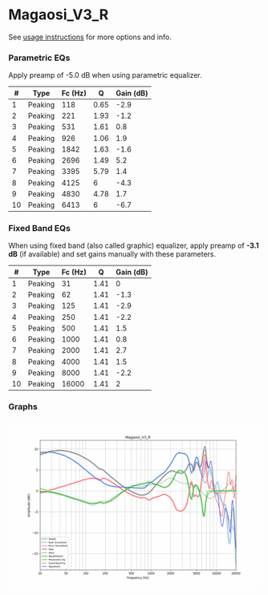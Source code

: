 # Magaosi_V3_R
See [usage instructions](https://github.com/jaakkopasanen/AutoEq#usage) for more options and info.

### Parametric EQs
Apply preamp of -5.0 dB when using parametric equalizer.

|   # | Type    |   Fc (Hz) |    Q |   Gain (dB) |
|-----|---------|-----------|------|-------------|
|   1 | Peaking |       118 | 0.65 |        -2.9 |
|   2 | Peaking |       221 | 1.93 |        -1.2 |
|   3 | Peaking |       531 | 1.61 |         0.8 |
|   4 | Peaking |       926 | 1.06 |         1.9 |
|   5 | Peaking |      1842 | 1.63 |        -1.6 |
|   6 | Peaking |      2696 | 1.49 |         5.2 |
|   7 | Peaking |      3395 | 5.79 |         1.4 |
|   8 | Peaking |      4125 | 6    |        -4.3 |
|   9 | Peaking |      4830 | 4.78 |         1.7 |
|  10 | Peaking |      6413 | 6    |        -6.7 |

### Fixed Band EQs
When using fixed band (also called graphic) equalizer, apply preamp of **-3.1 dB** (if available) and set gains manually with these parameters.

|   # | Type    |   Fc (Hz) |    Q |   Gain (dB) |
|-----|---------|-----------|------|-------------|
|   1 | Peaking |        31 | 1.41 |         0   |
|   2 | Peaking |        62 | 1.41 |        -1.3 |
|   3 | Peaking |       125 | 1.41 |        -2.9 |
|   4 | Peaking |       250 | 1.41 |        -2.2 |
|   5 | Peaking |       500 | 1.41 |         1.5 |
|   6 | Peaking |      1000 | 1.41 |         0.8 |
|   7 | Peaking |      2000 | 1.41 |         2.7 |
|   8 | Peaking |      4000 | 1.41 |         1.5 |
|   9 | Peaking |      8000 | 1.41 |        -2.2 |
|  10 | Peaking |     16000 | 1.41 |         2   |

### Graphs
![](./Magaosi_V3_R.png)
